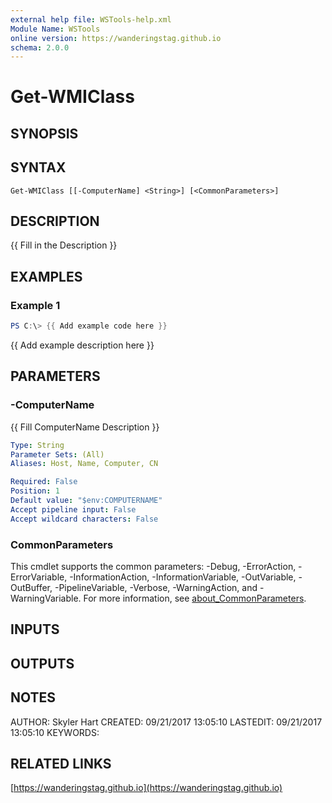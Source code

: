 ```yaml
---
external help file: WSTools-help.xml
Module Name: WSTools
online version: https://wanderingstag.github.io
schema: 2.0.0
---
```


# Get-WMIClass

## SYNOPSIS

## SYNTAX

```
Get-WMIClass [[-ComputerName] <String>] [<CommonParameters>]
```

## DESCRIPTION
{{ Fill in the Description }}

## EXAMPLES

### Example 1
```powershell
PS C:\> {{ Add example code here }}
```

{{ Add example description here }}

## PARAMETERS

### -ComputerName
{{ Fill ComputerName Description }}

```yaml
Type: String
Parameter Sets: (All)
Aliases: Host, Name, Computer, CN

Required: False
Position: 1
Default value: "$env:COMPUTERNAME"
Accept pipeline input: False
Accept wildcard characters: False
```

### CommonParameters
This cmdlet supports the common parameters: -Debug, -ErrorAction, -ErrorVariable, -InformationAction, -InformationVariable, -OutVariable, -OutBuffer, -PipelineVariable, -Verbose, -WarningAction, and -WarningVariable. For more information, see [about_CommonParameters](http://go.microsoft.com/fwlink/?LinkID=113216).

## INPUTS

## OUTPUTS

## NOTES
AUTHOR: Skyler Hart
CREATED: 09/21/2017 13:05:10
LASTEDIT: 09/21/2017 13:05:10
KEYWORDS:

## RELATED LINKS

[https://wanderingstag.github.io](https://wanderingstag.github.io)


